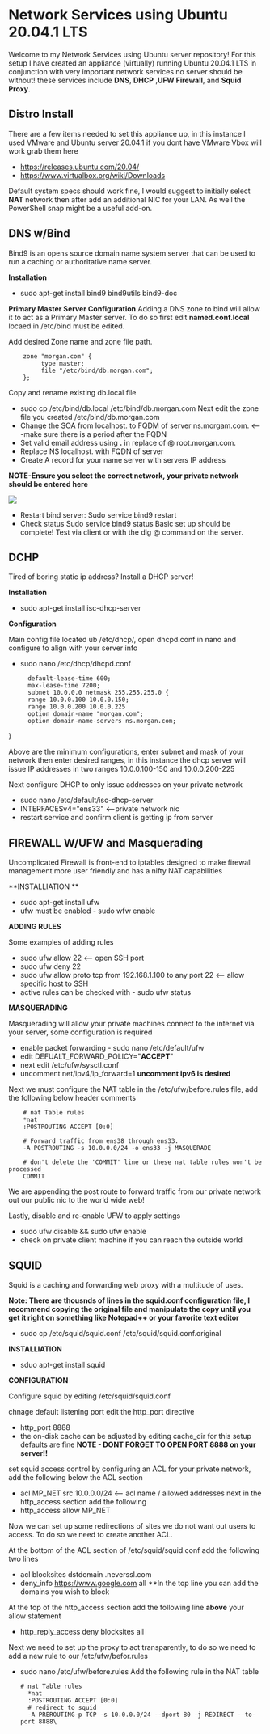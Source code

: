 # Network Services using Ubuntu 20.04.1 LTS

Welcome to my Network Services using Ubuntu server repository! For this setup I have created an appliance (virtually) running Ubuntu 20.04.1 LTS in conjunction with very important network services no server should be without! these services include **DNS**, **DHCP** ,**UFW Firewall**, and **Squid Proxy**.

## Distro Install ##

There are a few items needed to set this appliance  up, in this instance I used VMware and Ubuntu server 20.04.1 if you dont have VMware Vbox will work grab them here
* https://releases.ubuntu.com/20.04/
* https://www.virtualbox.org/wiki/Downloads

Default system specs should work fine, I would suggest to initially select **NAT** network then after add an additional NIC for your LAN. As well the PowerShell snap might be a useful add-on. 


## DNS w/Bind ##

Bind9 is an opens source domain name system server that can be used to run a caching or authoritative name server.

**Installation**
* sudo apt-get install bind9 bind9utils bind9-doc

**Primary Master Server Configuration**
Adding a DNS zone to bind will allow it to act as a Primary Master server. To do so first edit **named.conf.local** locaed in /etc/bind must be edited.

Add desired Zone name and zone file path.

        zone "morgan.com" {
             type master;
             file "/etc/bind/db.morgan.com";
        };
        
Copy and rename existing db.local file
* sudo cp /etc/bind/db.local /etc/bind/db.morgan.com 
Next edit the zone file you created /etc/bind/db.morgan.com
* Change the SOA from localhost. to FQDM of server ns.morgam.com. <---make sure there is a period after the FQDN
* Set valid email address using **.** in replace of @ root.morgan.com.
* Replace NS localhost. with FQDN of server
* Create A record for your name server with servers IP address

**NOTE-Ensure you select the correct network, your private network should be entered here**

<img src="https://i.imgur.com/pBnK00V.jpg"/>

* Restart bind server: Sudo service bind9 restart
* Check status Sudo service bind9 status
Basic set up should be complete! Test via client or with the dig @ command on the server.

## DCHP ##

Tired of boring static ip address? Install a DHCP server!

**Installation**

* sudo apt-get install isc-dhcp-server

**Configuration**

Main config file located ub /etc/dhcp/, open dhcpd.conf in nano and configure to align with your server info

* sudo nano /etc/dhcp/dhcpd.conf


        default-lease-time 600;
        max-lease-time 7200;
        subnet 10.0.0.0 netmask 255.255.255.0 {
        range 10.0.0.100 10.0.0.150;
        range 10.0.0.200 10.0.0.225
        option domain-name "morgan.com";
        option domain-name-servers ns.morgan.com;
        
} 

Above are the minimum configurations, enter subnet and mask of your network then enter desired ranges, in this instance the dhcp server will issue IP addresses in two ranges 10.0.0.100-150 and 10.0.0.200-225

Next configure DHCP to only issue addresses on your private network
* sudo nano /etc/default/isc-dhcp-server
* INTERFACESv4="ens33"  <--private network nic
* restart service and confirm client is getting ip from server

## FIREWALL W/UFW and Masquerading ##

Uncomplicated Firewall is front-end to iptables designed to make firewall management more user friendly and has a nifty NAT capabilities

**INSTALLIATION **

* sudo apt-get install ufw
* ufw must be enabled - sudo wfw enable

**ADDING RULES**

Some examples of adding rules

* sudo ufw allow 22  <-- open SSH port
* sudo ufw deny 22
* sudo ufw allow proto tcp from 192.168.1.100 to any port 22  <-- allow specific host to SSH
* active rules can be checked with - sudo ufw status

**MASQUERADING**

Masquerading will allow your private machines connect to the internet via your server, some configuration is required

* enable packet forwarding - sudo nano /etc/default/ufw
* edit DEFUALT_FORWARD_POLICY="**ACCEPT**"
* next edit /etc/ufw/sysctl.conf
* uncomment net/ipv4/ip_forward=1 **uncomment ipv6 is desired**

Next we must configure the NAT table in the /etc/ufw/before.rules file, add the following below header comments


        # nat Table rules
        *nat
        :POSTROUTING ACCEPT [0:0]

        # Forward traffic from ens38 through ens33.
        -A POSTROUTING -s 10.0.0.0/24 -o ens33 -j MASQUERADE

        # don't delete the 'COMMIT' line or these nat table rules won't be processed
        COMMIT

We are appending the post route to forward traffic from our private network out our public nic to the world wide web!

Lastly, disable and re-enable UFW to apply settings
* sudo ufw disable && sudo ufw enable
* check on private client machine if you can reach the outside world

## SQUID ##

Squid is a caching and forwarding web proxy with a multitude of uses. 

**Note: There are thousnds of lines in the squid.conf configuration file, I recommend copying the original file and manipulate the copy until you get it right on something like Notepad++ or your favorite text editor**
* sudo cp /etc/squid/squid.conf /etc/squid/squid.conf.original

**INSTALLIATION**
* sduo apt-get install squid

**CONFIGURATION**

Configure squid by editing /etc/squid/squid.conf

chnage default listening port edit the http_port directive
* http_port 8888
* the on-disk cache can be adjusted by editing cache_dir for this setup defaults are fine
**NOTE - DONT FORGET TO OPEN PORT 8888 on your server!!**

set squid access control by configuring an ACL for your private network, add the following below the ACL section
* acl MP_NET src 10.0.0.0/24  <-- acl name / allowed addresses
next in the http_access section add the following
* http_access allow MP_NET

Now we can set up some redirections of sites we do not want out users to access. To do so we need to create another ACL.

At the bottom of the ACL section of /etc/squid/squid.conf add the following two lines
* acl blocksites dstdomain .neverssl.com
* deny_info https://www.google.com all
**In the top line you can add the domains you wish to block

At the top of the http_access section add the following line **above** your allow statement 
* http_reply_access deny blocksites all

Next we need to set up the proxy to act transparently, to do so we need to add a new rule to our /etc/ufw/befor.rules
* sudo nano /etc/ufw/before.rules
Add the following rule in the NAT table

      # nat Table rules
        *nat
        :POSTROUTING ACCEPT [0:0]
        # redirect to squid
        -A PREROUTING-p TCP -s 10.0.0.0/24 --dport 80 -j REDIRECT --to-port 8888\
        

